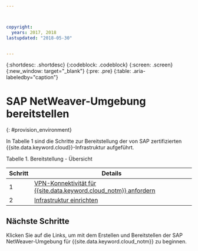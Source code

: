 ```yaml
---



copyright:
  years: 2017, 2018
lastupdated: "2018-05-30"


---
```


{:shortdesc: .shortdesc}
{:codeblock: .codeblock}
{:screen: .screen}
{:new_window: target="_blank"}
{:pre: .pre}
{:table: .aria-labeledby="caption"}


# SAP NetWeaver-Umgebung bereitstellen
{: #provision_environment}

In Tabelle 1 sind die Schritte zur Bereitstellung der von SAP zertifizierten {{site.data.keyword.cloud}}-Infrastruktur aufgeführt. 

Tabelle 1. Bereitstellung - Übersicht

| Schritt | Details |
| --- | --- |
| 1 | [VPN-Konnektivität für {{site.data.keyword.cloud_notm}} anfordern](/docs/infrastructure/sap-netweaver/sap-requesting-setting-up-VPN.html) |
| 2 | [Infrastruktur einrichten](/docs/infrastructure/sap-netweaver/sap-setting-up-infrastructure.html) |

## Nächste Schritte

Klicken Sie auf die Links, um mit dem Erstellen und Bereitstellen der SAP NetWeaver-Umgebung für {{site.data.keyword.cloud_notm}} zu beginnen.
